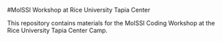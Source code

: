 #MolSSI Workshop at Rice University Tapia Center

This repository contains materials for the MolSSI Coding Workshop at the Rice University Tapia Center Camp.
